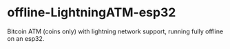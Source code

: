 # offline-LightningATM-esp32
Bitcoin ATM (coins only) with lightning network support, running fully offline on an esp32. 
